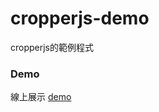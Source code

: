 # cropperjs-demo

cropperjs的範例程式

### Demo

線上展示 [demo](https://rawcdn.githack.com/josudoey/cropperjs-demo/c12845465c02219dda9fcb051a64a54240492219/dist/index.html)

